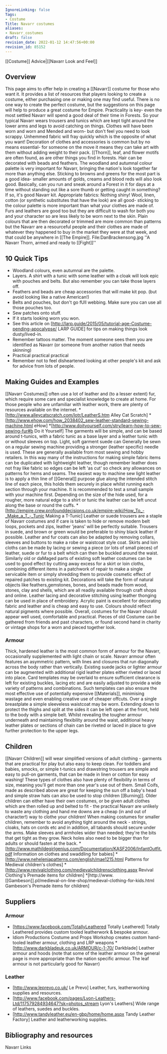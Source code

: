 ```yaml
---
IgnoreLinking: false
Tags:
- Costume
Title: Navarr costumes
aliases:
- Navarr_costumes
draft: false
revision_date: 2022-01-12 14:47:56+00:00
revision_id: 85152
---
```


[[Costume]] Advice|[[Navarr Look and Feel]]
## Overview
This page aims to offer help in creating a [[Navarr]] costume for those who want it. It provides a list of resources that players looking to create a costume, either purchasing one or making one may find useful. There is no one way to create the perfect costume, but the suggestions on this page will help to produce a great costume for Empire.
Practicality is key- even the most settled Navarr will spend a good deal of their time in Forests. So your typical Navarr wears trousers and tunics which are kept tight around the lower arms and legs to avoid catching on things. Clothes will have been worn and worn and Mended and worn- but don't feel you need to look scrappy. Unhemmed fabric will fray quickly which is the opposite of what you want!
Decoration of clothes and accessories is common but by no means essential- for someone on the move it means they can take art with them without adding weight to their pack. [[Thorn]], leaf, and flower motifs are often found, as are other things you find in forests. Hair can be decorated with beads and feathers.
The woodland and autumnal colour palette is very important for Navarr, bringing the nation's look together far more than anything else. Sticking to browns and greens for the most part is a good idea- smaller amounts of golds, creams and blood reds will also look good.
Basically, can you run and sneak around a Forest in it for days at a time without standing out like a sore thumb or getting caught in something? If so, it's good Navarr kit.
Appropriate fabrics: Nothing shiny! Wool, linen, cotton (or synthetic substitutes that have the look) are all good- sticking to the colour palette is more important than what your clothes are made of. Furs and leathers are good too but they are difficult to wash for both you and your character so are less likely to be worn next to the skin. Plain colours that are then decorated or trimmed are more common than patterns but the Navarr are a resourceful people and their clothes are made of whatever they happened to buy in the market they were at that week, and that could be anywhere in [[The Empire]].
File:DanBrackensong.jpg
''A Navarr Thorn, armed and ready to [[Fight]]''
## 10 Quick Tips
* Woodland colours, even autumnal are the palette.
* Layers. A shirt with a tunic with some leather with a cloak will look epic with pouches and belts. But also remember you can take those layers off.
* Feathers and beads are cheap accessories that will make kit pop. (but avoid looking like a native American!)
* Belts and pouches, but don't go fUll webbing. Make sure you can use all those pouches too.
* Sew patches onto stuff.
* If it starts looking worn you won.
* See this article on [http://larp.guide/2015/05/tutorial-age-Costume-pending-apocalypse/ LARP GUIDE] for tips on making things look dusty/lived-in.
* Remember tattoos matter. The moment someone sees them you are identified as Navarr (or someone from another nation that needs skinning)
* Practical practical practical
* Remember not to feel disheartened looking at other people's kit and ask for advice from lots of people.
## Making Guides and Examples
[[Navarr Costumes]] often use a lot of leather and (to a lesser extent) fur, which require some care and specialist knowledge to create at home. For those people who are unfamiliar with leather work, there are plenty of resources available on the internet.
*[http://www.alleycatscratch.com/lotr/LeatherS.htm Alley Cat Scratch]
*[http://www.ehow.com/how_2038402_sew-leather-standard-sewing-machine.html eHow]
*[http://www.doityourself.com/stry/learn-how-to-sew-sewing-fur#b Do it Yourself]
The garments will be simple, and can be based around t-tunics, with a fabric tunic as a base layer and a leather tunic with or without sleeves on top. Light, soft garment suede can Generally be sewn on a regular sewing machine providing a stronger (leather specific) needle is used. These are generally available from most sewing and hobby retailers. In this way many of the instructions for making simple fabric items can be duplicated with lightweight leather, though remember leather does not fray like fabric so edges can be left 'as cut' so check any allowances on patterns for hems and seams.
The easiest way to machine sew light leather is to apply a thin line of [[General]] purpose glue along the intended stitch line of each piece, this holds them securely in place whilst running each section through your machine. It is recommended to test a small sample with your machine first.
Depending on the size of the hide used, for a rougher, more natural edge to a shirt or tunic the leather can be left uncut along the base or round the cuffs.
*[http://empire.crew.profounddecisions.co.uk/empire-wiki/How_To_-_Make_a_T_-_Tunic Making a T-Tunic]
Leather or suede trousers are a staple of Navarr costumes and if care is taken to hide or remove modern belt loops, pockets and zips, leather 'jeans' will be perfectly suitable. Trousers in suede, and brown or green would be preferable to shiny black leather if possible. Leather and fur coats can also be adapted by removing collars, sleeves and buttons to make a robe or waistcoat style coat. Skirts and loin cloths can be made by lacing or sewing a piece (or lots of small pieces) of leather, suede or fur to a belt which can then be buckled around the waist.
Similarly old or daMaged parts of existing soft leather costumes can be used to good effect by cutting away excess for a skirt or loin cloths, combining different items in a patchwork of repair to make a single servicable item or simply shredding them to provide cosmetic effect of repaired patches to existing kit.
Decorations will take the form of natural objects like feathers,gemstones, bones,  and beads made from  wood, stones, clay and shells, which are all readily available through craft shops and online. Leather lacing and  decorative stitching using leather thonging can be used in place of embroidery. Acrylic paint is excellent for decorating fabric and leather and is cheap and easy to use. Colours should reflect natural pigments where possible. 
Overall, costumes for the Navarr should appear well used, comfortable and practical. Pieces of old Costume can be gathered from friends and past characters, or found second hand in charity or vintage shops for a worn and pieced together look.
### Armour
Thick, hardened leather is the most common form of armour for the Navarr, occasionally supplemented with light chain or scale. Navarr armour often features an asymmetric pattern, with lines and closures that run diagonally across the body rather than vertically.
Existing suede jacks or lighter armour can be augmented with additional rigid leather plates either riveted or laced into place. Card templates may be overlaid to ensure sufficient clearance is left for existing buckles, lacing etc and are easily adjusted to provide a wide variety of patterns and combinations. Such templates can also ensure the most effective use of potentially expensive [[Materials]], minimising wastage and even enabling creative use of cheaper offcuts.
Over a single breastplate a simple sleeveless waistcoat may be worn. Extending down to protect the thighs and split at the sides it can be left open at the front, held to the body with a simple belt. Whilst revealing the tougher armour underneath and maintaining flexibility around the waist, additional heavy leather plates or sections of chain can be riveted or laced in place to give further protection to the upper legs.
## Children
[[Navarr Children]] will wear simplified versions of adult clothing - garments that are practical for play but also easy to keep clean. For toddlers and babies, smocks, or simple t-tunics and drawstring trousers are simple and easy to pull-on garments, that can be made in linen or cotton for easy washing! These types of clothes also have plenty of flexibility in terms of size, meaning you'll get more than one year's use out of them. Small Coifs, made as described above are great for keeping the sun off a baby's head and simple straw hats can also be used to stop children [[Burning]]. Older children can either have their own costumes, or be given adult clothes which are then rolled up and belted to fit - the practical Navarr are unlikely to waste any clothing and hand me downs are a cheap (in and out of character!) way to clothe your children!
When making costumes for smaller children, remember to avoid anything tight around the neck - strings, cloaks, hats on cords etc and in addition, all tabards should secure under the arms. Make sleeves and armholes wider than needed; they're the bits that get tight as they grow. Neck holes also need to be bigger than for adults or should fasten at the back.
*[http://www.mathildegirlgenius.com/Documentation/KASF2006/InfantOutfit.pdf Information on clothes and swaddling for babies]
*[http://www.neheleniapatterns.com/english/mae1215.html Patterns for Medieval children's clothes]
*[http://www.revivalclothing.com/medievalchildrensclothing.aspx Revival Clothing's Premade items for children]
*[http://www.[[Gambeson]].pl/medieval-on-line-shop/medieval-clothing-for-kids.html Gambeson's Premade items for children]
## Suppliers
### Armour
* [https://www.facebook.com/TotallyLeathered Totally Leathered] Totally Leathered provides custom tooled leatherwork & bespoke armour.
* Idiom Productions Costume and Props Workshop creates custom hand-tooled leather armour, clothing and LRP weapons
*[http://www.darkbladeuk.co.uk/ARMOUR/c-1-70/ Darkblade] Leather armour and hoods (note that some of the leather armour on the general page is more appropriate than the nation specific armour. The leaf armour is not particularly good for Navarr)
### Leather
* [http://www.leprevo.co.uk/ Le Prevo] Leather, furs, leatherworking supplies and resources.
* [http://www.facebook.com/pages/Lyon-Leathers-Ltd/117579284934647?sk=photos_stream Lyon's Leathers] Wide range of leathers, suedes and buckles.
* [http://www.tandyleather.eu/en-gbp/home/home.aspx Tandy Leather Factory] Leather and leatherworking supplies.
## Bibliography and resources
Navarr Links